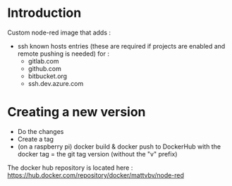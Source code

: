 # Introduction

Custom node-red image that adds : 

- ssh known hosts entries (these are required if projects are enabled and remote pushing is needed) for : 
  - gitlab.com
  - github.com
  - bitbucket.org
  - ssh.dev.azure.com
 

# Creating a new version
- Do the changes
- Create a tag
- (on a raspberry pi) docker build & docker push to DockerHub with the docker tag = the git tag version (without the "v" prefix)

The docker hub repository is located here : https://hub.docker.com/repository/docker/mattvbv/node-red
